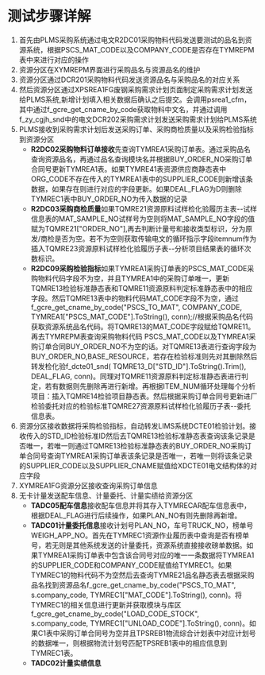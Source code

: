 # 测试步骤详解

1. 首先由PLMS采购系统通过电文R2DC01采购物料代码发送要测试的品名到资源系统，根据PSCS_MAT_CODE以及COMPANY_CODE是否存在TYMREPM表中来进行对应的操作
2. 资源分区在XYMREPM界面进行采购品名与资源品名的维护
3. 资源分区通过DCR201采购物料代码发送资源品名与采购品名的对应关系
4. 然后资源分区通过XPSREA1FG废钢采购需求计划页面制定采购需求计划发送给PLMS系统,新增计划填入相关数据后确认之后提交。会调用psrea1_cfm，其中通过f_gcre_get_cname_by_code获取物料中文名，并通过调用f_zy_cgjh_snd中的电文DCR202采购需求计划发送采购需求计划给PLMS系统
5. PLMS接收到采购需求计划后发送采购订单、采购商检质量以及采购检验指标到资源分区
    - **R2DC02采购物料订单接收**先查询TYMREA1采购订单表。通过采购品名查询资源品名，再通过品名查询模块名并根据BUY_ORDER_NO采购订单合同号更新TYMREA1表。如果TYMRE41表资源供应商静态表中ORG_CODE不存在传入的TYMREA1表中的SUPPLIER_CODE则新增该条数据，如果存在则进行对应的字段更新。如果DEAL_FLAG为D则删除TYMREC1表中BUY_ORDER_NO为传入数据的记录
    - **R2DC03采购商检质量**如果TQMRE21资源原料试样检化验履历主表--试样信息表的MAT_SAMPLE_NO试样号为空则将MAT_SAMPLE_NO字段的值赋为TQMRE21["ORDER_NO"],再去判断计量号和接收类型标识，分为原发/商检是否为空。若不为空则获取传输电文的循环指示字段itemnum作为插入TQMRE23资源原料试样检化验履历子表--分析项目结果表的循环次数标识。
    - **R2DC09采购检验指标**如果TYMREA1采购订单表的PSCS_MAT_CODE采购物料代码字段不为空，并且TYMREA1中的采购订单唯一，更新TQMRE13检验标准静态表和TQMRE11资源原料判定标准静态表中的相应字段。然后TQMRE13表中的物料代码MAT_CODE字段不为空，通过f_gcre_get_cname_by_code("PSCS_TO_MAT", COMPANY_CODE, TYMREA1["PSCS_MAT_CODE"].ToString(), conn);//根据采购品名代码获取资源系统品名代码。将TQMRE13的MAT_CODE字段赋给TQMRE11。再去TYMREPM表查询采购物料代码
    PSCS_MAT_CODE以及TYMREA1采购订单合同BUY_ORDER_NO不为空的话。对TQMRE13表进行查询字段为BUY_ORDER_NO,BASE_RESOURCE，若存在检验标准则先对其删除然后转发检化验f_dcte01_snd( TQMRE13_D["STD_ID"].ToString().Trim(), DEAL_FLAG, conn)。同理对TQMRE11资源原料判定标准静态表进行判定，若有数据则先删除再进行新增。再根据ITEM_NUM循环处理每个分析项目：插入TQMRE14检验项目静态表。然后根据采购订单合同号更新进厂检验委托对应的检验标准TQMRE27资源原料试样检化验履历子表--委托信息表。
6. 资源分区接收数据将采购检验指标，自动转发LIMS系统DCTE01检验计划。接收传入的STD_ID检验标准ID然后去TQMRE13检验标准静态表查询该条记录是否唯一，若唯一则通过TQMRE13检验标准静态表的BUY_ORDER_NO采购订单合同号查询TYMREA1采购订单表该条记录是否唯一，若唯一则将该条记录的SUPPLIER_CODE以及SUPPLIER_CNAME赋值给XDCTE01电文结构体的对应字段
7. XYMREA1FG资源分区接收查询采购订单信息
8. 无卡计量发送配车信息、计量委托、计量实绩给资源分区
    - **TADC05配车信息**接收配车信息并将其存入TYMRECAR配车信息表中，根据DEAL_FLAG进行后续操作，如果PLAN_NO有则先删除再新增。
    - **TADC01计量委托信息**接收计划号PLAN_NO，车号TRUCK_NO，榜单号WEIGH_APP_NO。首先在TYMREC1资源作业履历表中查询是否有榜单号，若无则是其他系统发送的计量委托，资源系统直接接收磅单数据。如果TYMREA1采购订单表中包含该合同号对应的唯一一条数据将TYMREA1的SUPPLIER_CODE和COMPANY_CODE赋值给TYMREC1。如果TYMREC1的物料代码不为空然后去查询TYMRE21品名静态表去根据采购品名找到资源品名f_gcre_get_cname_by_code("PSCS_TO_MAT", s.company_code, TYMREC1["MAT_CODE"].ToString(), conn)。将TYMREC1的相关信息进行更新并获取模块与库区f_gcre_get_cname_by_code("LOAD_CODE_STOCK", s.company_code, TYMREC1["UNLOAD_CODE"].ToString(), conn)。如果C1表中采购订单合同号为空并且TPSREB1物流综合计划表中对应计划号的数据唯一，则根据物流计划号匹配TPSREB1表中的相应信息到TYMREC1表。
    - **TADC02计量实绩信息**
